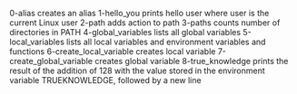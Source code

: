 0-alias
	creates an alias
1-hello_you
	prints hello user where user is the current Linux user
2-path
	adds action to path
3-paths
	counts number of directories in PATH
4-global_variables
	lists all global variables
5-local_variables
	lists all local variables and environment variables and functions
6-create_local_variable
	creates local variable
7-create_global_variable
	creates global variable
8-true_knowledge
	prints the result of the addition of 128 with the value stored in the environment variable TRUEKNOWLEDGE, followed by a new line

